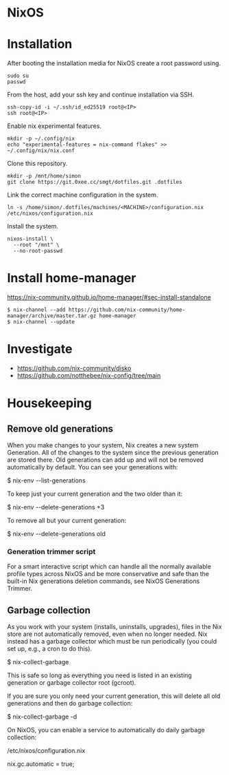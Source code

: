 # NixOS

# Installation

After booting the installation media for NixOS create a root password using.

```
sudo su
passwd
```

From the host, add your ssh key and continue installation via SSH.

```
ssh-copy-id -i ~/.ssh/id_ed25519 root@<IP>
ssh root@<IP>
```

Enable nix experimental features.

```
mkdir -p ~/.config/nix
echo "experimental-features = nix-command flakes" >> ~/.config/nix/nix.conf
```

Clone this repository.

```
mkdir -p /mnt/home/simon
git clone https://git.0xee.cc/smgt/dotfiles.git .dotfiles
```

Link the correct machine configuration in the system.

```
ln -s /home/simon/.dotfiles/machines/<MACHINE>/configuration.nix /etc/nixos/configuration.nix
```

Install the system.

```
nixos-install \
  --root "/mnt" \
  --no-root-passwd
```

# Install home-manager

https://nix-community.github.io/home-manager/#sec-install-standalone

```console
$ nix-channel --add https://github.com/nix-community/home-manager/archive/master.tar.gz home-manager
$ nix-channel --update
```

# Investigate

- https://github.com/nix-community/disko
- https://github.com/notthebee/nix-config/tree/main

# Housekeeping

## Remove old generations

When you make changes to your system, Nix creates a new system Generation. All of the changes to the system since the previous generation are stored there. Old generations can add up and will not be removed automatically by default. You can see your generations with:

  $ nix-env --list-generations

To keep just your current generation and the two older than it:

  $ nix-env --delete-generations +3

To remove all but your current generation:

  $ nix-env --delete-generations old

### Generation trimmer script

For a smart interactive script which can handle all the normally available profile types across NixOS and be more conservative and safe than the built-in Nix generations deletion commands, see NixOS Generations Trimmer.

## Garbage collection

As you work with your system (installs, uninstalls, upgrades), files in the Nix store are not automatically removed, even when no longer needed. Nix instead has a garbage collector which must be run periodically (you could set up, e.g., a cron to do this).

  $ nix-collect-garbage

This is safe so long as everything you need is listed in an existing generation or garbage collector root (gcroot).

If you are sure you only need your current generation, this will delete all old generations and then do garbage collection:

  $ nix-collect-garbage -d

On NixOS, you can enable a service to automatically do daily garbage collection:

/etc/nixos/configuration.nix

  nix.gc.automatic = true;

